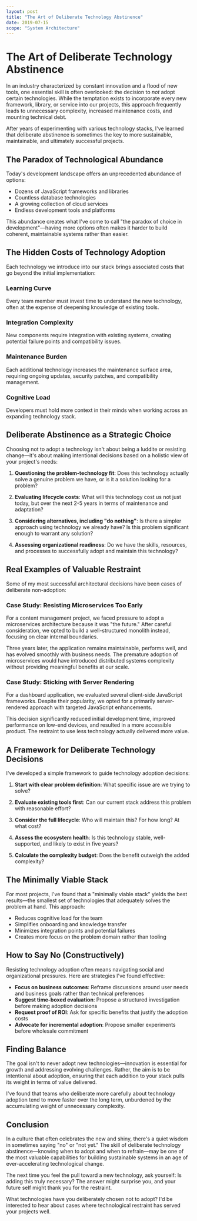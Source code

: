 ```yaml
---
layout: post
title: "The Art of Deliberate Technology Abstinence"
date: 2019-07-15
scope: "System Architecture"
---
```


# The Art of Deliberate Technology Abstinence

In an industry characterized by constant innovation and a flood of new tools, one essential skill is often overlooked: the decision to *not* adopt certain technologies. While the temptation exists to incorporate every new framework, library, or service into our projects, this approach frequently leads to unnecessary complexity, increased maintenance costs, and mounting technical debt.

After years of experimenting with various technology stacks, I've learned that deliberate abstinence is sometimes the key to more sustainable, maintainable, and ultimately successful projects.

## The Paradox of Technological Abundance

Today's development landscape offers an unprecedented abundance of options:

- Dozens of JavaScript frameworks and libraries
- Countless database technologies
- A growing collection of cloud services
- Endless development tools and platforms

This abundance creates what I've come to call "the paradox of choice in development"—having more options often makes it harder to build coherent, maintainable systems rather than easier.

## The Hidden Costs of Technology Adoption

Each technology we introduce into our stack brings associated costs that go beyond the initial implementation:

### Learning Curve
Every team member must invest time to understand the new technology, often at the expense of deepening knowledge of existing tools.

### Integration Complexity
New components require integration with existing systems, creating potential failure points and compatibility issues.

### Maintenance Burden
Each additional technology increases the maintenance surface area, requiring ongoing updates, security patches, and compatibility management.

### Cognitive Load
Developers must hold more context in their minds when working across an expanding technology stack.

## Deliberate Abstinence as a Strategic Choice

Choosing not to adopt a technology isn't about being a luddite or resisting change—it's about making intentional decisions based on a holistic view of your project's needs:

1. **Questioning the problem-technology fit**: Does this technology actually solve a genuine problem we have, or is it a solution looking for a problem?

2. **Evaluating lifecycle costs**: What will this technology cost us not just today, but over the next 2-5 years in terms of maintenance and adaptation?

3. **Considering alternatives, including "do nothing"**: Is there a simpler approach using technology we already have? Is this problem significant enough to warrant any solution?

4. **Assessing organizational readiness**: Do we have the skills, resources, and processes to successfully adopt and maintain this technology?

## Real Examples of Valuable Restraint

Some of my most successful architectural decisions have been cases of deliberate non-adoption:

### Case Study: Resisting Microservices Too Early

For a content management project, we faced pressure to adopt a microservices architecture because it was "the future." After careful consideration, we opted to build a well-structured monolith instead, focusing on clear internal boundaries.

Three years later, the application remains maintainable, performs well, and has evolved smoothly with business needs. The premature adoption of microservices would have introduced distributed systems complexity without providing meaningful benefits at our scale.

### Case Study: Sticking with Server Rendering

For a dashboard application, we evaluated several client-side JavaScript frameworks. Despite their popularity, we opted for a primarily server-rendered approach with targeted JavaScript enhancements.

This decision significantly reduced initial development time, improved performance on low-end devices, and resulted in a more accessible product. The restraint to use less technology actually delivered more value.

## A Framework for Deliberate Technology Decisions

I've developed a simple framework to guide technology adoption decisions:

1. **Start with clear problem definition**: What specific issue are we trying to solve?

2. **Evaluate existing tools first**: Can our current stack address this problem with reasonable effort?

3. **Consider the full lifecycle**: Who will maintain this? For how long? At what cost?

4. **Assess the ecosystem health**: Is this technology stable, well-supported, and likely to exist in five years?

5. **Calculate the complexity budget**: Does the benefit outweigh the added complexity?

## The Minimally Viable Stack

For most projects, I've found that a "minimally viable stack" yields the best results—the smallest set of technologies that adequately solves the problem at hand. This approach:

- Reduces cognitive load for the team
- Simplifies onboarding and knowledge transfer
- Minimizes integration points and potential failures
- Creates more focus on the problem domain rather than tooling

## How to Say No (Constructively)

Resisting technology adoption often means navigating social and organizational pressures. Here are strategies I've found effective:

- **Focus on business outcomes**: Reframe discussions around user needs and business goals rather than technical preferences
- **Suggest time-boxed evaluation**: Propose a structured investigation before making adoption decisions
- **Request proof of ROI**: Ask for specific benefits that justify the adoption costs
- **Advocate for incremental adoption**: Propose smaller experiments before wholesale commitment

## Finding Balance

The goal isn't to never adopt new technologies—innovation is essential for growth and addressing evolving challenges. Rather, the aim is to be intentional about adoption, ensuring that each addition to your stack pulls its weight in terms of value delivered.

I've found that teams who deliberate more carefully about technology adoption tend to move faster over the long term, unburdened by the accumulating weight of unnecessary complexity.

## Conclusion

In a culture that often celebrates the new and shiny, there's a quiet wisdom in sometimes saying "no" or "not yet." The skill of deliberate technology abstinence—knowing when to adopt and when to refrain—may be one of the most valuable capabilities for building sustainable systems in an age of ever-accelerating technological change.

The next time you feel the pull toward a new technology, ask yourself: Is adding this truly necessary? The answer might surprise you, and your future self might thank you for the restraint.

What technologies have you deliberately chosen not to adopt? I'd be interested to hear about cases where technological restraint has served your projects well.
